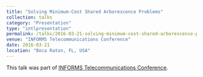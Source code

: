 ```yaml
---
title: "Solving Minimum-Cost Shared Arborescence Problems"
collection: talks
category: "Presentation"
type: "intlpresentation"
permalink: /talks/2016-03-21-solving-minimum-cost-shared-arborescence-problems
venue: "INFORMS Telecommunications Conference"
date: 2016-03-21
location: "Boca Raton, FL, USA"
---
```


This talk was part of [INFORMS Telecommunications Conference](https://sites.psu.edu/informstelecom2016/).